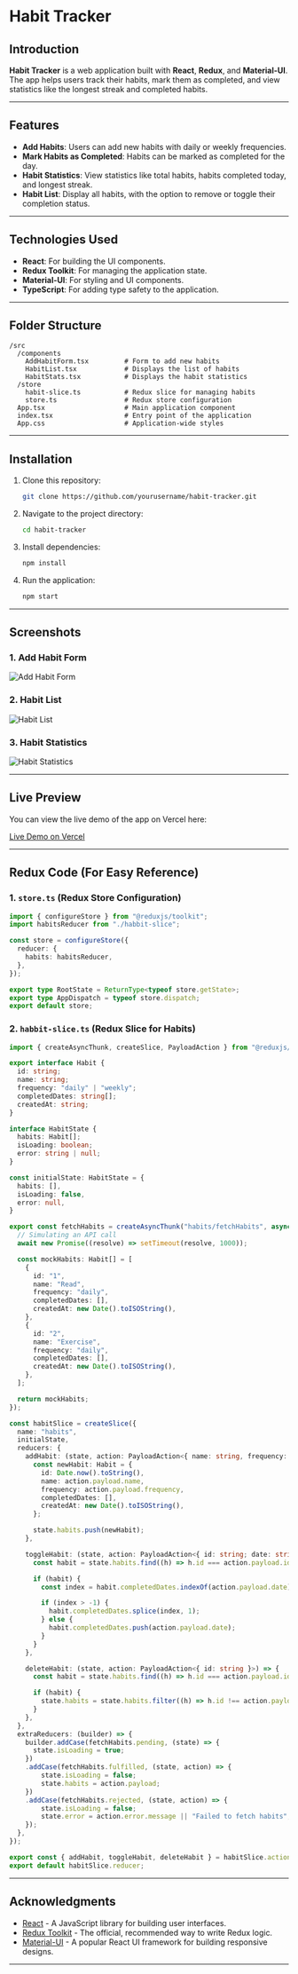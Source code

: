 # Habit Tracker

## Introduction

**Habit Tracker** is a web application built with **React**, **Redux**, and **Material-UI**. The app helps users track their habits, mark them as completed, and view statistics like the longest streak and completed habits.

---

## Features

- **Add Habits**: Users can add new habits with daily or weekly frequencies.
- **Mark Habits as Completed**: Habits can be marked as completed for the day.
- **Habit Statistics**: View statistics like total habits, habits completed today, and longest streak.
- **Habit List**: Display all habits, with the option to remove or toggle their completion status.

---

## Technologies Used

- **React**: For building the UI components.
- **Redux Toolkit**: For managing the application state.
- **Material-UI**: For styling and UI components.
- **TypeScript**: For adding type safety to the application.

---

## Folder Structure

```
/src
  /components
    AddHabitForm.tsx         # Form to add new habits
    HabitList.tsx            # Displays the list of habits
    HabitStats.tsx           # Displays the habit statistics
  /store
    habit-slice.ts           # Redux slice for managing habits
    store.ts                 # Redux store configuration
  App.tsx                    # Main application component
  index.tsx                  # Entry point of the application
  App.css                    # Application-wide styles
```

---

## Installation

1. Clone this repository:
   ```bash
   git clone https://github.com/yourusername/habit-tracker.git
   ```

2. Navigate to the project directory:
   ```bash
   cd habit-tracker
   ```

3. Install dependencies:
   ```bash
   npm install
   ```

4. Run the application:
   ```bash
   npm start
   ```

---

## Screenshots

### 1. Add Habit Form

![Add Habit Form](./assets/screenshots/add-habit-form.png)

### 2. Habit List

![Habit List](./assets/screenshots/habit-list.png)

### 3. Habit Statistics

![Habit Statistics](./assets/screenshots/habit-stats.png)

---

## Live Preview

You can view the live demo of the app on Vercel here:

[Live Demo on Vercel](https://habbit-tracker-beta.vercel.app)

---

## Redux Code (For Easy Reference)

### 1. **`store.ts`** (Redux Store Configuration)

```ts
import { configureStore } from "@reduxjs/toolkit";
import habitsReducer from "./habbit-slice";

const store = configureStore({
  reducer: {
    habits: habitsReducer,
  },
});

export type RootState = ReturnType<typeof store.getState>;
export type AppDispatch = typeof store.dispatch;
export default store;
```

### 2. **`habbit-slice.ts`** (Redux Slice for Habits)

```ts
import { createAsyncThunk, createSlice, PayloadAction } from "@reduxjs/toolkit";

export interface Habit {
  id: string;
  name: string;
  frequency: "daily" | "weekly";
  completedDates: string[];
  createdAt: string;
}

interface HabitState {
  habits: Habit[];
  isLoading: boolean;
  error: string | null;
}

const initialState: HabitState = {
  habits: [],
  isLoading: false,
  error: null,
}

export const fetchHabits = createAsyncThunk("habits/fetchHabits", async () => {
  // Simulating an API call
  await new Promise((resolve) => setTimeout(resolve, 1000));

  const mockHabits: Habit[] = [
    {
      id: "1",
      name: "Read",
      frequency: "daily",
      completedDates: [],
      createdAt: new Date().toISOString(),
    },
    {
      id: "2",
      name: "Exercise",
      frequency: "daily",
      completedDates: [],
      createdAt: new Date().toISOString(),
    },
  ];

  return mockHabits;
});

const habitSlice = createSlice({
  name: "habits",
  initialState,
  reducers: {
    addHabit: (state, action: PayloadAction<{ name: string, frequency: "daily" | "weekly" }>) => {
      const newHabit: Habit = {
        id: Date.now().toString(),
        name: action.payload.name,
        frequency: action.payload.frequency,
        completedDates: [],
        createdAt: new Date().toISOString(),
      };

      state.habits.push(newHabit);
    },

    toggleHabit: (state, action: PayloadAction<{ id: string; date: string }>) => {
      const habit = state.habits.find((h) => h.id === action.payload.id);

      if (habit) {
        const index = habit.completedDates.indexOf(action.payload.date);

        if (index > -1) {
          habit.completedDates.splice(index, 1);
        } else {
          habit.completedDates.push(action.payload.date);
        }
      }
    },

    deleteHabit: (state, action: PayloadAction<{ id: string }>) => {
      const habit = state.habits.find((h) => h.id === action.payload.id);

      if (habit) {
        state.habits = state.habits.filter((h) => h.id !== action.payload.id);
      }
    },
  },
  extraReducers: (builder) => {
    builder.addCase(fetchHabits.pending, (state) => {
      state.isLoading = true;
    })
    .addCase(fetchHabits.fulfilled, (state, action) => {
        state.isLoading = false;
        state.habits = action.payload;
    })
    .addCase(fetchHabits.rejected, (state, action) => {
        state.isLoading = false;
        state.error = action.error.message || "Failed to fetch habits";
    });
  },
});

export const { addHabit, toggleHabit, deleteHabit } = habitSlice.actions;
export default habitSlice.reducer;
```

---

## Acknowledgments

- [React](https://reactjs.org/) - A JavaScript library for building user interfaces.
- [Redux Toolkit](https://redux-toolkit.js.org/) - The official, recommended way to write Redux logic.
- [Material-UI](https://mui.com/) - A popular React UI framework for building responsive designs.

---